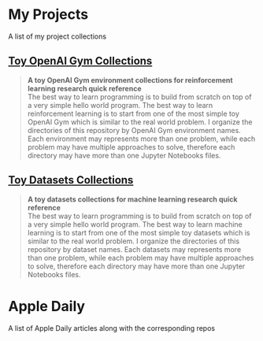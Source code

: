 # My Projects

A list of my project collections  

## [Toy OpenAI Gym Collections](https://github.com/quantumsnowball/toy-openai-gym-collections)  
>**A toy OpenAI Gym environment collections for reinforcement learning research quick reference**  
The best way to learn programming is to build from scratch on top of a very simple hello world program. The best way to learn reinforcement learning is to start from one of the most simple toy OpenAI Gym which is similar to the real world problem. I organize the directories of this repository by OpenAI Gym environment names. Each environment may represents more than one problem, while each problem may have multiple approaches to solve, therefore each directory may have more than one Jupyter Notebooks files.

## [Toy Datasets Collections](https://github.com/quantumsnowball/toy-datasets-collections)
>**A toy datasets collections for machine learning research quick reference**  
The best way to learn programming is to build from scratch on top of a very simple hello world program. The best way to learn machine learning is to start from one of the most simple toy datasets which is similar to the real world problem. I organize the directories of this repository by dataset names. Each datasets may represents more than one problem, while each problem may have multiple approaches to solve, therefore each directory may have more than one Jupyter Notebooks files.

# Apple Daily
A list of Apple Daily articles along with the corresponding repos

